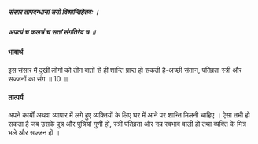 ##### संसार तापदग्धानां त्रयो विश्रान्तिहेतवः ।
##### अपत्यं च कलत्रं च सतां संगतिरेव च ॥

#### भावार्थ

इस संसार में दुखी लोगों को तीन बातों से ही शान्ति प्राप्त हो सकती है-अच्छी संतान, पतिव्रता स्त्री और सज्जनों का संग ॥ 10 ॥

#### तात्पर्य

अपने कार्यों अथवा व्यापार में लगे हुए व्यक्तियों के लिए घर में आने पर शान्ति मिलनी चाहिए । ऐसा तभी हो सकता है जब उसके पुत्र और पुत्रियां गुणी हों, स्त्री पतिव्रता और नम्र स्वभाव वाली हो तथा व्यक्ति के मित्र भले और सज्जन हों ।
